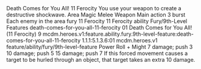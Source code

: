 <ability>
  <name>Death Comes for You All!</name>
  <cost>11 Ferocity</cost>
  <flavor>You use your weapon to create a destructive shockwave.</flavor>
  <keywords>
    <keyword>Area</keyword>
    <keyword>Magic</keyword>
    <keyword>Melee</keyword>
    <keyword>Weapon</keyword>
  </keywords>
  <type>Main action</type>
  <distance>3 burst</distance>
  <target>Each enemy in the area</target>
  <metadata>
    <class>fury</class>
    <cost>11 Ferocity</cost>
    <cost_amount>11</cost_amount>
    <cost_resource>Ferocity</cost_resource>
    <feature_type>ability</feature_type>
    <file_dpath>Fury/9th-Level Features</file_dpath>
    <item_id>death-comes-for-you-all-11-ferocity</item_id>
    <item_index>01</item_index>
    <item_name>Death Comes for You All! (11 Ferocity)</item_name>
    <level>9</level>
    <scc>mcdm.heroes.v1:feature.ability.fury.9th-level-feature:death-comes-for-you-all-11-ferocity</scc>
    <scdc>1.1.1:5.1.3.6:01</scdc>
    <source>mcdm.heroes.v1</source>
    <type>feature/ability/fury/9th-level-feature</type>
  </metadata>
  <effects>
    <effect type="roll">
      <roll>Power Roll + Might</roll>
      <t1>7 damage; push 3</t1>
      <t2>10 damage; push 5</t2>
      <t3>15 damage; push 7</t3>
    </effect>
    <effect type="mundane">If this forced movement causes a target to be hurled through an object, that target takes an extra 10 damage.</effect>
  </effects>
</ability>
